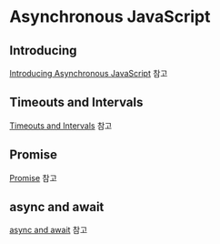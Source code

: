 # Asynchronous JavaScript

## Introducing

[Introducing Asynchronous JavaScript](https://github.com/leegwae/study-javascript/blob/main/Introducing%20Asynchronous%20JavaScript.md) 참고



## Timeouts and Intervals

[Timeouts and Intervals](https://github.com/leegwae/study-javascript/blob/main/Timeouts%20and%20intervals.md) 참고



## Promise

[Promise](https://github.com/leegwae/study-javascript/blob/main/16.%20Promise.md) 참고



## async and await

[async and await](https://github.com/leegwae/study-javascript/blob/main/async%20and%20await.md) 참고

